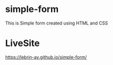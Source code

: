 # simple-form
This is Simple form created using HTML and CSS

# LiveSite
https://lebrin-ay.github.io/simple-form/
